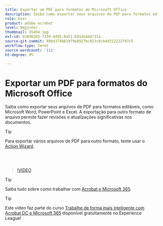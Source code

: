 ```yaml
---
title: Exportar um PDF para formatos do Microsoft Office
description: Saiba como exportar seus arquivos de PDF para formatos editáveis, como Microsoft Word, Excel ou PowerPoint
role: User
product: adobe acrobat
level: Beginner
thumbnail: 35494.jpg
exl-id: 83896285-7339-4d95-8a51-b91de4d4731a
source-git-commit: 886d374b81979e8927bc823cbcb4d312222797c5
workflow-type: tm+mt
source-wordcount: '111'
ht-degree: 0%

---
```


# Exportar um PDF para formatos do Microsoft Office

Saiba como exportar seus arquivos de PDF para formatos editáveis, como Microsoft Word, PowerPoint e Excel. A exportação para outro formato de arquivo permite fazer revisões e atualizações significativas nos documentos.

>[!TIP]
>
>Para exportar vários arquivos de PDF para outro formato, tente usar o [Action Wizard](../advanced-tasks/action.md).

<br> 

>[!VIDEO](https://video.tv.adobe.com/v/35494?hidetitle=true)

>[!TIP]
>
>Saiba tudo sobre como trabalhar com [Acrobat e Microsoft 365](../integrate/integrate-overview.md).

>[!TIP]
>
>Este vídeo faz parte do curso [Trabalhe de forma mais inteligente com Acrobat DC e Microsoft 365](https://experienceleague.adobe.com/?recommended=Acrobat-U-1-2021.microsoft365) disponível gratuitamente no Experience League!
